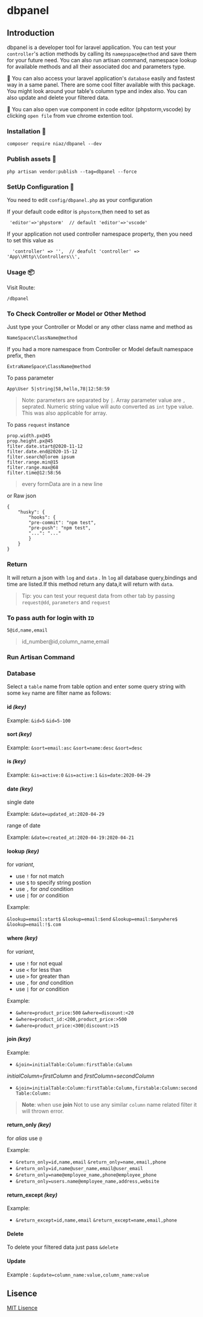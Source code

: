 # dbpanel

## Introduction 

dbpanel is a developer tool for laravel application. You can test your `controller`'s action methods by calling its `namepspace@method` and save them for your future need. You can also run artisan command, namespace lookup for available methods and all their associated doc and parameters type.

 :loudspeaker: You can also access your laravel application's `database` easily and fastest way in a same panel. There are some cool filter available with this package. You might look around your table's column type and index also. You can also update and delete your filtered data.

:loudspeaker: You can also open vue component in code editor (phpstorm,vscode) by clicking `open file` from vue chrome extention tool.

### Installation :satellite:

```
composer require niaz/dbpanel --dev
```
### Publish assets :electric_plug:
```
php artisan vendor:publish --tag=dbpanel --force
```
### SetUp Configuration :rocket:

You need to edit `config/dbpanel.php` as your configuration

If your default code editor is `phpstorm`,then need to set as

```
 'editor'=>'phpstorm'  // default 'editor'=>'vscode'
```

If your application not used controller namespace property, then you need to set this value as

```
  'controller' => '',  // deafult 'controller' => 'App\\Http\\Controllers\\',
```
### Usage :package:

Visit Route:

```
/dbpanel
```
### To Check Controller or Model or Other Method

Just type your Controller or Model or any other class name and method as 

```
NameSpace\ClassName@method
```

If you had a more namespace from Controller or Model default namespace prefix, then

```
ExtraNameSpace\ClassName@method
```

To pass parameter

```
App\User 5|string|58,hello,78|12:58:59
```

> Note: parameters are separated by `|`. Array parameter value are `,` seprated. Numeric string value will auto converted as `int` type value. This was also applicable for array.

To pass `request` instance 
```
prop.width.px@45
prop.height.px@45
filter.date.start@2020-11-12
filter.date.end@2020-15-12
filter.search@lorem ipsum
filter.range.min@15
filter.range.max@68
filter.time@12:58:56
```
> every formData are in a new line

or Raw json

```
{
    "husky": {
        "hooks": {
        "pre-commit": "npm test",
        "pre-push": "npm test",
        "...": "..."
        }
    }
}
```

### Return

It will return a json with `log` and `data` . In `log` all database query,bindings and time are listed.If this method return any data,it will return with `data`.

> Tip: you can test your request data from other tab by passing `request@dd`, `parameters` and `request` 

### To pass auth for login with `ID`

```
5@id,name,email
```

> id_number@id,column_name,email

### Run Artisan Command

### Database

Select a `table` name from table option and enter some query string with some `key` name are filter name as follows:

#### id *(key)*

Example: `&id=5` `&id=5-100`

#### sort *(key)*

Example: `&sort=email:asc` `&sort=name:desc`  `&sort=desc`

#### is *(key)*

Example: `&is=active:0` `&is=active:1`  `&is=date:2020-04-29`

#### date *(key)*

single date

Example: `&date=updated_at:2020-04-29`

range of date

Example: `&date=created_at:2020-04-19:2020-04-21`

#### lookup *(key)*

for *variant*,

+ use `!` for not match
+ use `$` to specify string postion
+ use `,` for *and* condition
+ use `|` for *or* condition

Example:

`&lookup=email:start$` `&lookup=email:$end` `&lookup=email:$anywhere$` `&lookup=email:!$.com` 

#### where *(key)*
for *variant*,

+ use `!` for not equal
+ use `<` for less than
+ use `>` for greater than
+ use `,` for *and* condition
+ use `|` for *or* condition

Example:

+ `&where=product_price:500` `&where=discount:<20` 
+ `&where=product_id:<200,product_price:>500`
+ `&where=product_price:<300|discount:>15`

#### join *(key)*

Example:

+ `&join=initialTable:Column:firstTable:Column`

*initialColumn=firstColumn* and *firstColumn=secondColumn*

+ `&join=initialTable:Column:firstTable:Column,firstable:Column:secondTable:Column:`

> **Note**: when use **join** Not to use any similar `column` name related filter
> it will thrown error.

#### return_only *(key)*

for *alias* use `@`

Example:

+ `&return_only=id,name,email` `&return_only=name,email,phone`
+ `&return_only=id,name@user_name,email@user_email`
+ `&return_only=name@employee_name,phone@employee_phone`
+ `&return_only=users.name@employee_name,address,website`

#### return_except *(key)*

Example:
+ `&return_except=id,name,email` `&return_except=name,email,phone`

#### Delete

To delete your filtered data just pass `&delete`

#### Update

Example : `&update=column_name:value,column_name:value`


## Lisence

[MIT Lisence]( https://github.com/md-amirozzaman-niaz/dbpanel/blob/License.md)


